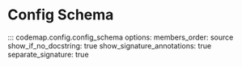 # Config Schema

::: codemap.config.config_schema
    options:
      members_order: source
      show_if_no_docstring: true
      show_signature_annotations: true
      separate_signature: true

